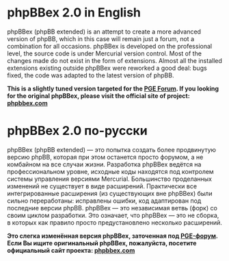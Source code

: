 # phpBBex 2.0 in English #

phpBBex (phpBB extended) is an attempt to create a more advanced version of phpBB, which in this case will remain just a forum, not a combination for all occasions. phpBBex is developed on the professional level, the source code is under Mercurial version control. Most of the changes made do not exist in the form of extensions. Almost all the installed extensions existing outside phpBBex were reworked a good deal: bugs fixed, the code was adapted to the latest version of phpBB.

**This is a slightly tuned version targeted for the [PGE Forum](https://wohlsoft.ru/forum/). If you looking for the original phpBBex, please visit the official site of project: [phpbbex.com](https://phpbbex.com/)**

# phpBBex 2.0 по-русски #
phpBBex (phpBB extended) — это попытка создать более продвинутую версию phpBB, которая при этом останется просто форумом, а не комбайном на все случаи жизни. Разработка phpBBex ведётся на профессиональном уровне, исходные коды находятся под контролем системы управления версиями Mercurial. Большинство проделанных изменений не существует в виде расширений. Практически все интегрированные расширения (из существующих вне phpBBex) были сильно переработаны: исправлены ошибки, код адаптирован под последние версии phpBB. phpBBex — это независимая ветвь (форк) со своим циклом разработки. Это означает, что phpBBex — это не сборка, в которых как правило просто предустановлено несколько расширений.

**Это слегка изменённая версия phpBBex, заточенная под [PGE-форум](https://wohlsoft.ru/forum/). Если Вы ищите оригинальный phpBBex, пожалуйста, посетите официальный сайт проекта: [phpbbex.com](https://phpbbex.com/)**

